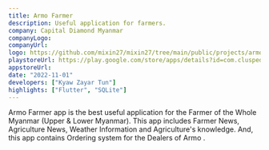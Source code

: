 ```yaml
---
title: Armo Farmer
description: Useful application for farmers.
company: Capital Diamond Myanmar
companyLogo:
companyUrl:
logo: https://github.com/mixin27/mixin27/tree/main/public/projects/armo-farmer.png
playstoreUrl: https://play.google.com/store/apps/details?id=com.cluspedia.armo
appstoreUrl:
date: "2022-11-01"
developers: ["Kyaw Zayar Tun"]
highlights: ["Flutter", "SQLite"]
---
```


Armo Farmer app is the best useful application for the Farmer of the Whole Myanmar (Upper & Lower Myanmar).
This app includes Farmer News, Agriculture News, Weather Information and Agriculture's knowledge.
And, this app contains Ordering system for the Dealers of Armo .
